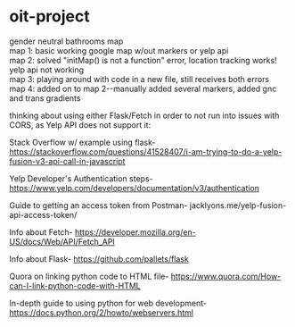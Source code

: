 # oit-project
gender neutral bathrooms map <br />
map 1: basic working google map w/out markers or yelp api <br />
map 2: solved "initMap() is not a function" error, location tracking works! yelp api not working <br />
map 3: playing around with code in a new file, still receives both errors <br />
map 4: added on to map 2--manually added several markers, added gnc and trans gradients


thinking about using either Flask/Fetch in order to not run into issues with CORS, as Yelp API does not support it: <br>


Stack Overflow w/ example using flask- https://stackoverflow.com/questions/41528407/i-am-trying-to-do-a-yelp-fusion-v3-api-call-in-javascript <br>

Yelp Developer's Authentication steps- https://www.yelp.com/developers/documentation/v3/authentication <br>

Guide to getting an access token from Postman- jacklyons.me/yelp-fusion-api-access-token/ <br>

Info about Fetch-  https://developer.mozilla.org/en-US/docs/Web/API/Fetch_API <br>

Info about Flask- https://github.com/pallets/flask <br>

Quora on linking python code to HTML file- https://www.quora.com/How-can-I-link-python-code-with-HTML <br>

In-depth guide to using python for web development- https://docs.python.org/2/howto/webservers.html
